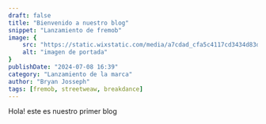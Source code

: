 ```yaml
---
draft: false
title: "Bienvenido a nuestro blog"
snippet: "Lanzamiento de fremob"
image: {
    src: "https://static.wixstatic.com/media/a7cdad_cfa5c4117cd3434d83da6a89353da8db~mv2.jpg/v1/fill/w_980,h_772,al_c,q_85,usm_0.66_1.00_0.01,enc_auto/a7cdad_cfa5c4117cd3434d83da6a89353da8db~mv2.jpg",
    alt: "imagen de portada"
}
publishDate: "2024-07-08 16:39"
category: "Lanzamiento de la marca"
author: "Bryan Josseph"
tags: [fremob, streetweaw, breakdance]
---
```

 Hola! este es nuestro primer blog

